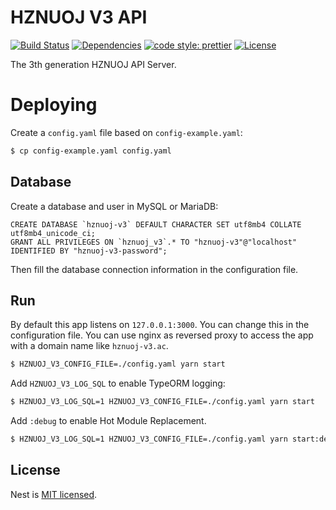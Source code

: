# HZNUOJ V3 API


[![Build Status](https://img.shields.io/github/workflow/status/HZNU-OJ/HZNUOJ-V3-API/Build?style=flat-square)](https://github.com/HZNU-OJ/HZNUOJ-V3-API/actions?query=workflow%3ACI)
[![Dependencies](https://img.shields.io/david/HZNU-OJ/HZNUOJ-V3-API?style=flat-square)](https://david-dm.org/HZNU-OJ/HZNUOJ-V3-API)
[![code style: prettier](https://img.shields.io/badge/code_style-prettier-ff69b4.svg?style=flat-square)](https://github.com/prettier/prettier)
[![License](https://img.shields.io/github/license/syzoj/syzoj-ng?style=flat-square)](LICENSE)

The 3th generation HZNUOJ API Server.

# Deploying

Create a `config.yaml` file based on `config-example.yaml`:

```bash
$ cp config-example.yaml config.yaml
```

## Database

Create a database and user in MySQL or MariaDB:

```mysql
CREATE DATABASE `hznuoj-v3` DEFAULT CHARACTER SET utf8mb4 COLLATE utf8mb4_unicode_ci;
GRANT ALL PRIVILEGES ON `hznuoj_v3`.* TO "hznuoj-v3"@"localhost" IDENTIFIED BY "hznuoj-v3-password";
```

Then fill the database connection information in the configuration file.

## Run

By default this app listens on `127.0.0.1:3000`. You can change this in the configuration file. You can use nginx as reversed proxy to access the app with a domain name like `hznuoj-v3.ac`.

```bash
$ HZNUOJ_V3_CONFIG_FILE=./config.yaml yarn start
```

Add `HZNUOJ_V3_LOG_SQL` to enable TypeORM logging:

```bash
$ HZNUOJ_V3_LOG_SQL=1 HZNUOJ_V3_CONFIG_FILE=./config.yaml yarn start
```

Add `:debug` to enable Hot Module Replacement.

```bash
$ HZNUOJ_V3_LOG_SQL=1 HZNUOJ_V3_CONFIG_FILE=./config.yaml yarn start:debug 
```

## License

Nest is [MIT licensed](LICENSE).
